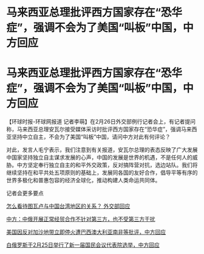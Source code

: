 # 马来西亚总理批评西方国家存在“恐华症”，强调不会为了美国“叫板”中国，中方回应

# 马来西亚总理批评西方国家存在“恐华症”，强调不会为了美国“叫板”中国，中方回应

【环球时报-环球网报道
记者李萌】在2月26日外交部例行记者会上，有记者提问称，马来西亚总理安瓦尔接受媒体采访时批评西方国家存在“恐华症”，强调马来西亚坚持中立自主，不会为了美国“叫板”中国，请问中方对此有何评论？

对此，发言人毛宁表示，我们注意到有关报道，安瓦尔总理的表态反映了广大发展中国家坚持独立自主谋求发展的心声，中国的发展是世界的机遇，不是任何人的威胁。中方坚定奉行独立自主的和平外交政策，反对搞阵营对抗，选边站队。我们将继续坚持在和平共处五项原则的基础上，发展同各国的友好合作，倡导平等有序的世界多极化和普惠包容的经济全球化，推动构建人类命运共同体。

记者会更多要点

[怎么看待图瓦卢与中国台湾地区的关系？ 外交部回应](https://news.qq.com/rain/a/20240226A059XT00)

[中方：中俄开展正常经贸合作不针对第三方，也不受第三方干扰](https://news.qq.com/rain/a/20240226A05A6Z00)

[美国因反对加沙地带立即停火遭巴西澳大利亚南非等批评，中方回应](https://news.qq.com/rain/a/20240226A05AHD00)

[白俄罗斯于2月25日举行了新一届国民会议代表院选举，中方回应](https://news.qq.com/rain/a/20240226A05AO000)

